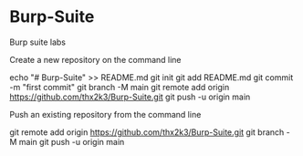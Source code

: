 # Burp-Suite
Burp suite labs

Create a new repository on the command line

echo "# Burp-Suite" >> README.md
git init
git add README.md
git commit -m "first commit"
git branch -M main
git remote add origin https://github.com/thx2k3/Burp-Suite.git
git push -u origin main

Push an existing repository from the command line

git remote add origin https://github.com/thx2k3/Burp-Suite.git
git branch -M main
git push -u origin main

